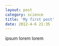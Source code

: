 ```yaml
---
layout: post
category: science
title: 'My first post'
date: 2012-4-6 21:35
---
```



ipsum lorem lorem